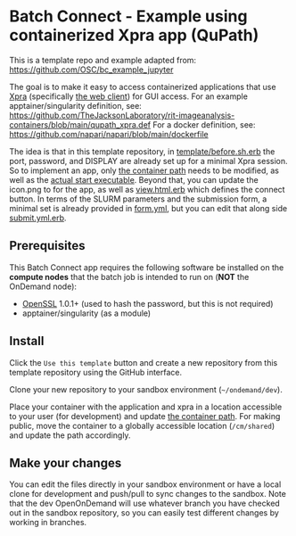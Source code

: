 # Batch Connect - Example using containerized Xpra app (QuPath)

This is a template repo and example adapted from:
https://github.com/OSC/bc_example_jupyter

The goal is to make it easy to access containerized applications that use [Xpra](https://github.com/Xpra-org/xpra/) (specifically [the web client](https://github.com/Xpra-org/xpra-html5)) for GUI access. For an example apptainer/singularity definition, see: https://github.com/TheJacksonLaboratory/rit-imageanalysis-containers/blob/main/qupath_xpra.def
For a docker definition, see: https://github.com/napari/napari/blob/main/dockerfile

The idea is that in this template repository, in [template/before.sh.erb](https://github.com/psobolewskiPhD/bc_example_qupath/blob/main/template/before.sh.erb) the port, password, and DISPLAY are already set up for a minimal Xpra session. 
So to implement an app, only [the container path](https://github.com/psobolewskiPhD/bc_example_qupath/blob/be88adf8636531c6078c783e7b55d85512c82830/template/before.sh.erb#L54) needs to be modified, as well as the [actual start executable](https://github.com/psobolewskiPhD/bc_example_qupath/blob/be88adf8636531c6078c783e7b55d85512c82830/template/script.sh.erb#L36). Beyond that, you can update the icon.png to for the app, as well as [view.html.erb](https://github.com/psobolewskiPhD/bc_example_qupath/blob/main/view.html.erb) which defines the connect button.
In terms of the SLURM parameters and the submission form, a minimal set is already provided in [form.yml](https://github.com/psobolewskiPhD/bc_example_qupath/blob/main/form.yml), but you can edit that along side [submit.yml.erb](https://github.com/psobolewskiPhD/bc_example_qupath/blob/main/submit.yml.erb).

## Prerequisites

This Batch Connect app requires the following software be installed on the
**compute nodes** that the batch job is intended to run on (**NOT** the
OnDemand node):

- [OpenSSL](https://www.openssl.org/) 1.0.1+ (used to hash the password, but this is not required)
- apptainer/singularity (as a module)

## Install

Click the `Use this template` button and create a new repository from this template repository using the GitHub interface.

Clone your new repository to your sandbox environment (`~/ondemand/dev`).

Place your container with the application and xpra in a location accessible to your user (for development) and update [the container path](https://github.com/psobolewskiPhD/bc_example_qupath/blob/be88adf8636531c6078c783e7b55d85512c82830/template/before.sh.erb#L54). For making public, move the container to a globally accessible location (`/cm/shared`) and update the path accordingly.

## Make your changes

You can edit the files directly in your sandbox environment or have a local clone for development and push/pull to sync changes to the sandbox. Note that the dev OpenOnDemand will use whatever branch you have checked out in the sandbox repository, so you can easily test different changes by working in branches.
